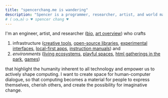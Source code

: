```yaml
---
title: "𝚜𝚙𝚎𝚗𝚌𝚎𝚛𝚌𝚑𝚊𝚗𝚐.𝚖𝚎 𝚒𝚜 𝚠𝚊𝚗𝚍𝚎𝚛𝚒𝚗𝚐"
description: "Spencer is a programmer, researcher, artist, and world maker in San Francisco. He creates playful and intimate software and words to imagine alternative futures of computing."
# (っ◔◡◔)っ ♥ spencer chang ♥
---
```


<script>
const workDescription =`
- I spend my days
- imagining <a href="https://spencerchang.substack.com/p/towards-flight">communal computing</a> futures,
  - imagining <a href="https://spencerchang.substack.com/p/towards-flight">communal computing</a> futures,
  - through 
  - internet environments and solidarity infrastructure,
    - internet environments and solidarity infrastructure,
    - the kinds with new ways for <a href="https://tiny-inter.net/">making space</a> on the internet, 
      - the kinds with new ways for <a href="https://tiny-inter.net/">making space</a> and <a href="https://playhtml.fun">relating to each other</a> on the internet,
    - and community-owned, <a href="https://spencerchang.substack.com/p/ti-10-make-small-web-tools">small-scale</a> infrastructure.
- Before, I 
- crafted
  - designed and developed
- tools for tinkers
  - full-stack systems for a creative tool
- at <a id="coda" href="https://coda.io">Coda</a> for several years
  - at <a id="coda" href="https://coda.io">Coda</a> for several years (I built out our <a href="/posts/rituals-remixing">custom templates platform</a> and helped extend the <a href="https://coda.io/packs">Packs platform</a>)
    - tools for tinkers at <a id="coda" href="https://coda.io">Coda</a> for several years (I built out our <a href="/posts/rituals-remixing">custom templates platform</a> and helped extend the <a href="https://coda.io/packs">Packs platform</a> so that anyone can extend Coda's capabilities, maintaining an <a href="https://github.com/coda/packs-sdk">open-source SDK</a>)
- and conjured 
- interactive essays and poetic tools at <a href="https://verses.xyz" id="verses">verses</a>.
  - interactive essays and poetic tools at <a href="https://verses.xyz" id="verses">verses</a>
  - (I co-stewarded the creation of <b id="pluriverse"><a href="https://pluriverse.world">pluriverse.world</a></b>).
    - (I co-stewarded the creation of <b id="pluriverse"><a href="https://pluriverse.world">pluriverse.world</a></b>
    - and created our <a href="https://poems.verses.xyz">transforming text playground</a>). 
`;
let node = createTelescopicTextFromBulletedList(workDescription, {textMode: TextMode.Html});
const container = document.getElementById("expandingWork")
container.appendChild(node);
</script>


I'm an engineer, artist, and researcher (<a href="/about">bio</a>, <a href="https://spencer.place/art">art overview</a>) who crafts
1. infrastructure (<a href="http://poems.verses.xyz/test">creative tools</a>, <a href="https://github.com/spencerc99/playhtml">open-source libraries</a>, <a href="https://spencerchang.substack.com/p/tangible-computing">experimental interfaces</a>, <a href="https://gather.directory/">local-first apps</a>, <a href="https://syllabusproject.org/syllabus-for-taking-an-internet-walk/">instruction manuals</a>) and 
2. <i>environments</i> (<a href="https://htmls.garden/">living ecosystems</a>, <a href="https://playhtml.fun/fridge.html">playful spaces</a>, <a href="https://html-portal.vercel.app/">html gatherings in the park</a>, <a href="https://www.spencerchang.me/pacman-poem/">games</a>)

that highlight the humanity inherent to all technology and empower us to actively shape computing. I want to create space for human-computer dialogue, so that computing becomes a material for people to express themselves, cherish others, and create the possibility for imaginative change.

